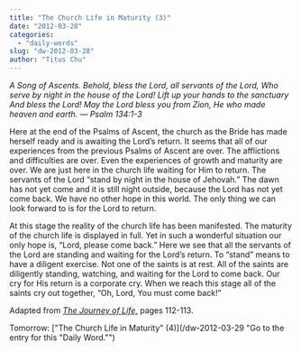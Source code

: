 ```yaml
---
title: "The Church Life in Maturity (3)"
date: "2012-03-28"
categories: 
  - "daily-words"
slug: "dw-2012-03-28"
author: "Titus Chu"
---
```


_A Song of Ascents. Behold, bless the Lord, all servants of the Lord, Who serve by night in the house of the Lord! Lift up your hands to the sanctuary And bless the Lord! May the Lord bless you from Zion, He who made heaven and earth. — Psalm 134:1-3_

Here at the end of the Psalms of Ascent, the church as the Bride has made herself ready and is awaiting the Lord’s return. It seems that all of our experiences from the previous Psalms of Ascent are over. The afflictions and difficulties are over. Even the experiences of growth and maturity are over. We are just here in the church life waiting for Him to return. The servants of the Lord “stand by night in the house of Jehovah.” The dawn has not yet come and it is still night outside, because the Lord has not yet come back. We have no other hope in this world. The only thing we can look forward to is for the Lord to return.

At this stage the reality of the church life has been manifested. The maturity of the church life is displayed in full. Yet in such a wonderful situation our only hope is, “Lord, please come back.” Here we see that all the servants of the Lord are standing and waiting for the Lord’s return. To “stand” means to have a diligent exercise. Not one of the saints is at rest. All of the saints are diligently standing, watching, and waiting for the Lord to come back. Our cry for His return is a corporate cry. When we reach this stage all of the saints cry out together, “Oh, Lord, You must come back!”

Adapted from _[The Journey of Life,](/book-journey "Go to the listing for this book.")_ pages 112-113.

Tomorrow: ["The Church Life in Maturity" (4)](/dw-2012-03-29 "Go to the entry for this "Daily Word."")
